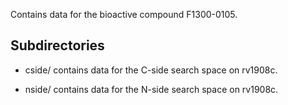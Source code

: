 Contains data for the bioactive compound F1300-0105.

## Subdirectories

- cside/ contains data for the C-side search space on rv1908c.

- nside/ contains data for the N-side search space on rv1908c.

